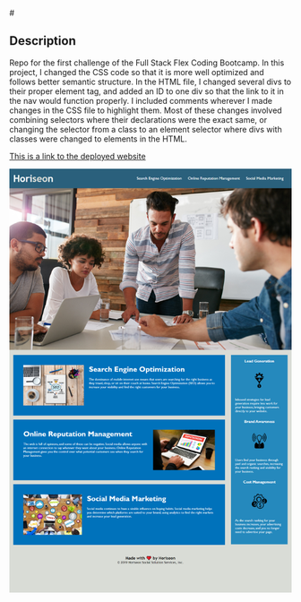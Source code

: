 #<HTML-Semantics-Challenge>

## Description
Repo for the first challenge of the Full Stack Flex Coding Bootcamp. In this project, I changed the CSS code so that it is more well optimized and follows better semantic structure. In the HTML file, I changed several divs to their proper element tag, and added an ID to one div so that the link to it in the nav would function properly. I included comments wherever I made changes in the CSS file to highlight them. Most of these changes involved combining selectors where their declarations were the exact same, or changing the selector from a class to an element selector where divs with classes were changed to elements in the HTML.

[This is a link to the deployed website](https://danmac121.github.io/HTML-Semantics-Challenge/)

![Here is a screenshot of the site](/assets/images/Screenshot.png)





